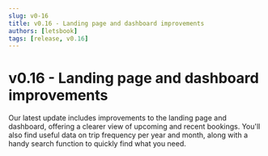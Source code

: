 ```yaml
---
slug: v0-16
title: v0.16 - Landing page and dashboard improvements
authors: [letsbook]
tags: [release, v0.16]
---
```


# v0.16 - Landing page and dashboard improvements

Our latest update includes improvements to the landing page and dashboard, offering a clearer view of upcoming and recent bookings. You'll also find useful data on trip frequency per year and month, along with a handy search function to quickly find what you need.
